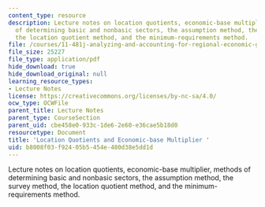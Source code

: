 ```yaml
---
content_type: resource
description: Lecture notes on location quotients, economic-base multiplier, methods
  of determining basic and nonbasic sectors, the assumption method, the survey method,
  the location quotient method, and the minimum-requirements method.
file: /courses/11-481j-analyzing-and-accounting-for-regional-economic-growth-spring-2009/b8008f03f92405b5454e480d38e5dd1d_MIT11_481Js09_lec06.pdf
file_size: 25227
file_type: application/pdf
hide_download: true
hide_download_original: null
learning_resource_types:
- Lecture Notes
license: https://creativecommons.org/licenses/by-nc-sa/4.0/
ocw_type: OCWFile
parent_title: Lecture Notes
parent_type: CourseSection
parent_uid: cbe458e0-933c-1de6-2e60-e36cae5b18d0
resourcetype: Document
title: 'Location Quotients and Economic-base Multiplier '
uid: b8008f03-f924-05b5-454e-480d38e5dd1d
---
```

Lecture notes on location quotients, economic-base multiplier, methods of determining basic and nonbasic sectors, the assumption method, the survey method, the location quotient method, and the minimum-requirements method.